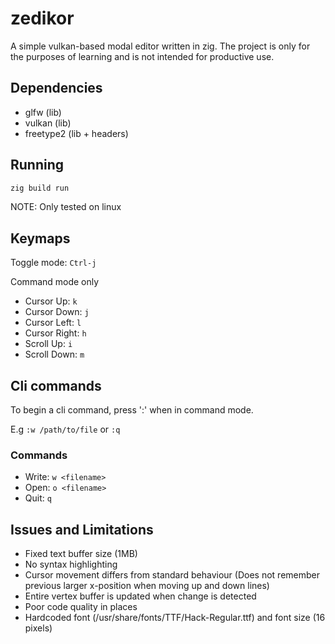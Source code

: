 # zedikor

A simple vulkan-based modal editor written in zig. The project is only for the purposes of learning and is not intended for productive use.

## Dependencies

- glfw (lib)
- vulkan (lib)
- freetype2 (lib + headers)

## Running

```sh
zig build run
```

NOTE: Only tested on linux

## Keymaps

Toggle mode: ```Ctrl-j```

Command mode only

- Cursor Up: ```k```
- Cursor Down: ```j```
- Cursor Left: ```l```
- Cursor Right: ```h```
- Scroll Up: ```i```
- Scroll Down: ```m```

## Cli commands

To begin a cli command, press ':' when in command mode.

E.g ```:w /path/to/file``` or ```:q```

### Commands

- Write: ```w <filename> ```
- Open: ```o <filename>```
- Quit: ```q```

## Issues and Limitations

- Fixed text buffer size (1MB)
- No syntax highlighting
- Cursor movement differs from standard behaviour (Does not remember previous larger x-position when moving up and down lines)
- Entire vertex buffer is updated when change is detected
- Poor code quality in places
- Hardcoded font (/usr/share/fonts/TTF/Hack-Regular.ttf) and font size (16 pixels)